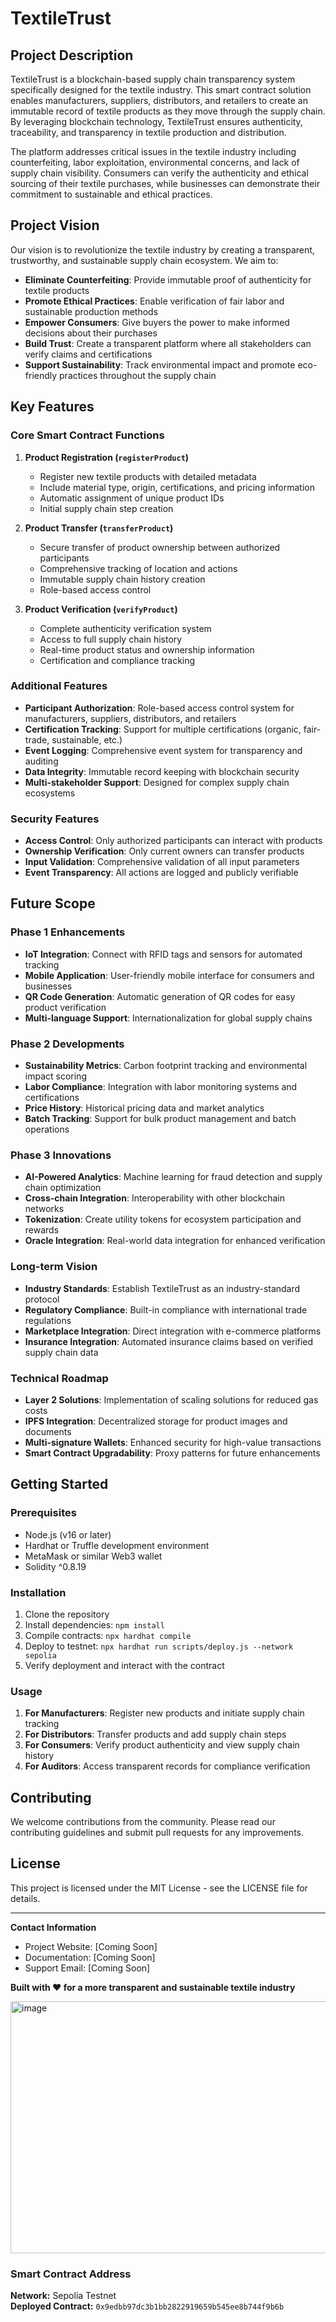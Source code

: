 # TextileTrust

## Project Description

TextileTrust is a blockchain-based supply chain transparency system specifically designed for the textile industry. This smart contract solution enables manufacturers, suppliers, distributors, and retailers to create an immutable record of textile products as they move through the supply chain. By leveraging blockchain technology, TextileTrust ensures authenticity, traceability, and transparency in textile production and distribution.

The platform addresses critical issues in the textile industry including counterfeiting, labor exploitation, environmental concerns, and lack of supply chain visibility. Consumers can verify the authenticity and ethical sourcing of their textile purchases, while businesses can demonstrate their commitment to sustainable and ethical practices.

## Project Vision

Our vision is to revolutionize the textile industry by creating a transparent, trustworthy, and sustainable supply chain ecosystem. We aim to:

- **Eliminate Counterfeiting**: Provide immutable proof of authenticity for textile products
- **Promote Ethical Practices**: Enable verification of fair labor and sustainable production methods
- **Empower Consumers**: Give buyers the power to make informed decisions about their purchases
- **Build Trust**: Create a transparent platform where all stakeholders can verify claims and certifications
- **Support Sustainability**: Track environmental impact and promote eco-friendly practices throughout the supply chain

## Key Features

### Core Smart Contract Functions

1. **Product Registration (`registerProduct`)**
   - Register new textile products with detailed metadata
   - Include material type, origin, certifications, and pricing information
   - Automatic assignment of unique product IDs
   - Initial supply chain step creation

2. **Product Transfer (`transferProduct`)**
   - Secure transfer of product ownership between authorized participants
   - Comprehensive tracking of location and actions
   - Immutable supply chain history creation
   - Role-based access control

3. **Product Verification (`verifyProduct`)**
   - Complete authenticity verification system
   - Access to full supply chain history
   - Real-time product status and ownership information
   - Certification and compliance tracking

### Additional Features

- **Participant Authorization**: Role-based access control system for manufacturers, suppliers, distributors, and retailers
- **Certification Tracking**: Support for multiple certifications (organic, fair-trade, sustainable, etc.)
- **Event Logging**: Comprehensive event system for transparency and auditing
- **Data Integrity**: Immutable record keeping with blockchain security
- **Multi-stakeholder Support**: Designed for complex supply chain ecosystems

### Security Features

- **Access Control**: Only authorized participants can interact with products
- **Ownership Verification**: Only current owners can transfer products
- **Input Validation**: Comprehensive validation of all input parameters
- **Event Transparency**: All actions are logged and publicly verifiable

## Future Scope

### Phase 1 Enhancements
- **IoT Integration**: Connect with RFID tags and sensors for automated tracking
- **Mobile Application**: User-friendly mobile interface for consumers and businesses
- **QR Code Generation**: Automatic generation of QR codes for easy product verification
- **Multi-language Support**: Internationalization for global supply chains

### Phase 2 Developments
- **Sustainability Metrics**: Carbon footprint tracking and environmental impact scoring
- **Labor Compliance**: Integration with labor monitoring systems and certifications
- **Price History**: Historical pricing data and market analytics
- **Batch Tracking**: Support for bulk product management and batch operations

### Phase 3 Innovations
- **AI-Powered Analytics**: Machine learning for fraud detection and supply chain optimization
- **Cross-chain Integration**: Interoperability with other blockchain networks
- **Tokenization**: Create utility tokens for ecosystem participation and rewards
- **Oracle Integration**: Real-world data integration for enhanced verification

### Long-term Vision
- **Industry Standards**: Establish TextileTrust as an industry-standard protocol
- **Regulatory Compliance**: Built-in compliance with international trade regulations
- **Marketplace Integration**: Direct integration with e-commerce platforms
- **Insurance Integration**: Automated insurance claims based on verified supply chain data

### Technical Roadmap
- **Layer 2 Solutions**: Implementation of scaling solutions for reduced gas costs
- **IPFS Integration**: Decentralized storage for product images and documents
- **Multi-signature Wallets**: Enhanced security for high-value transactions
- **Smart Contract Upgradability**: Proxy patterns for future enhancements

## Getting Started

### Prerequisites
- Node.js (v16 or later)
- Hardhat or Truffle development environment
- MetaMask or similar Web3 wallet
- Solidity ^0.8.19

### Installation
1. Clone the repository
2. Install dependencies: `npm install`
3. Compile contracts: `npx hardhat compile`
4. Deploy to testnet: `npx hardhat run scripts/deploy.js --network sepolia`
5. Verify deployment and interact with the contract

### Usage
1. **For Manufacturers**: Register new products and initiate supply chain tracking
2. **For Distributors**: Transfer products and add supply chain steps
3. **For Consumers**: Verify product authenticity and view supply chain history
4. **For Auditors**: Access transparent records for compliance verification

## Contributing

We welcome contributions from the community. Please read our contributing guidelines and submit pull requests for any improvements.

## License

This project is licensed under the MIT License - see the LICENSE file for details.

---

**Contact Information**
- Project Website: [Coming Soon]
- Documentation: [Coming Soon]
- Support Email: [Coming Soon]

**Built with ❤️ for a more transparent and sustainable textile industry**


<img width="955" height="403" alt="image" src="https://github.com/user-attachments/assets/754bb2c6-95b5-48d4-b6cd-3e9fb1a053d7" />


### Smart Contract Address
**Network:** Sepolia Testnet  
**Deployed Contract:** `0x9edbb97dc3b1bb2822919659b545ee8b744f9b6b`




